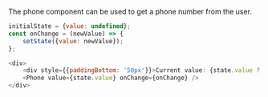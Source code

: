 The phone component can be used to get a phone number from the user.

```javascript
initialState = {value: undefined};
const onChange = (newValue) => {
    setState({value: newValue});
};

<div>
    <div style={{paddingBottom: '50px'}}>Current value: {state.value ? state.value : 'null'}</div>
    <Phone value={state.value} onChange={onChange} />
</div>
```